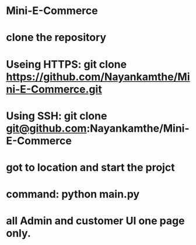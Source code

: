 # Mini-E-Commerce
# clone the repository 
# Useing HTTPS: git clone https://github.com/Nayankamthe/Mini-E-Commerce.git
# Using SSH: git clone git@github.com:Nayankamthe/Mini-E-Commerce
# got to location and start the projct
# command: python main.py
# all Admin and customer UI one page only.